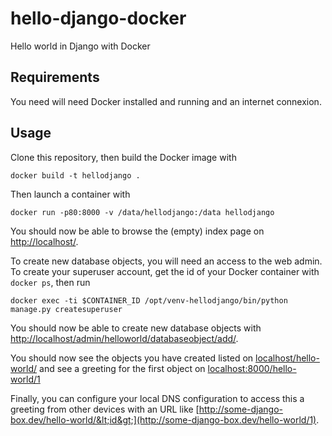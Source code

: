 # hello-django-docker
Hello world in Django with Docker

## Requirements

You need will need Docker installed and running and an internet connexion.

## Usage

Clone this repository, then build the Docker image with
```
docker build -t hellodjango .
```

Then launch a container with
```
docker run -p80:8000 -v /data/hellodjango:/data hellodjango
```

You should now be able to browse the (empty) index page on [http://localhost/](http://localhost/).

To create new database objects, you will need an access to the web admin. To
create your superuser account, get the id of your Docker container with
`docker ps`, then run
```
docker exec -ti $CONTAINER_ID /opt/venv-hellodjango/bin/python manage.py createsuperuser
```

You should now be able to create new database objects with [http://localhost/admin/helloworld/databaseobject/add/](http://localhost/admin/helloworld/databaseobject/add/).

You should now see the objects you have created listed on [localhost/hello-world/](http://localhost/hello-world/) and see a
greeting for the first object on [localhost:8000/hello-world/1](http://localhost:8000/hello-world/1)

Finally, you can configure your local DNS configuration to access this a greeting
from other devices with an URL like [http://some-django-box.dev/hello-world/&lt;id&gt;](http://some-django-box.dev/hello-world/1).
